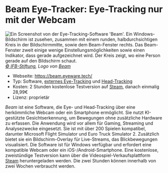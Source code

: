 # Beam Eye-Tracker: Eye-Tracking nur mit der Webcam

![](/beam.jpg "Ein Screenshot von der Eye-Tracking-Software 'Beam'. Ein Windows-Bildschirm ist zusehen, zusammen mit einem runden, halbdurchsichtigen Kreis in der Bildschirmmitte, sowie dem Beam-Fenster rechts. Das Beam-Fenster zweit einige wenige Einstellungsmöglichkeiten sowie einen Indikator, dass gerade aufgezeichnet wird. Der Kreis zeigt, wo eine Person gerade auf den Bildschirm schaut.")
_[© IFB-Stiftung](https://ifb-stiftung.de/), Logo von [Beam](https://beam.eyeware.tech/)_

- Webseite: https://beam.eyeware.tech/
- Typ: Software, [externes Eye-Tracking](/de/02-grundlagenwissen/02-eye-tracking-was-ist-das#screen-based-eye-tracking) und [Head-Tracking](/de/02-grundlagenwissen/02-eye-tracking-was-ist-das#head-tracking)
- Kosten: 2 Stunden kostenlose Testversion auf [Steam](https://store.steampowered.com/app/2375780/?utm_source=beam_page&utm_medium=menu_icon), danach einmalig 28,99€
- Lizenz: proprietär

_Beam_ ist eine Software, die Eye- und Head-Tracking über eine herkömmliche Webcam oder ein Smartphone ermöglicht.
Sie nutzt KI-gestützte Gesichtserkennung, um Bewegungen ohne zusätzliche Hardware zu erfassen.
Die Anwendung wird vor allem für Gaming, Streaming und Analysezwecke eingesetzt.
Sie ist mit über 200 Spielen kompatibel, darunter Microsoft Flight Simulator und Euro Truck Simulator 2.
Zusätzlich bietet sie ein Bildschirm-Overlay für Live-Streams, das Blickbewegungen visualisiert.
Die Software ist für Windows verfügbar und erfordert eine kompatible Webcam oder ein iOS-/Android-Smartphone.
Eine kostenlose, zweistündige Testversion kann über die Videospiel-Verkaufsplattform [Steam](https://store.steampowered.com/app/2375780/?utm_source=beam_page&utm_medium=menu_icon) heruntergeladen werden.
Die zwei Stunden können innerhalb von zwei Wochen verbraucht werden.
